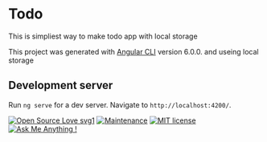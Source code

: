 # Todo

This is simpliest way to make todo app with local storage 

This project was generated with [Angular CLI](https://github.com/angular/angular-cli) version 6.0.0. and useing local storage

## Development server

Run `ng serve` for a dev server. Navigate to `http://localhost:4200/`. 

[![Open Source Love svg1](https://badges.frapsoft.com/os/v1/open-source.svg?v=103)](https://github.com/ellerbrock/open-source-badges/)
[![Maintenance](https://img.shields.io/badge/Maintained%3F-yes-green.svg)](https://GitHub.com/Naereen/StrapDown.js/graphs/commit-activity)
[![MIT license](https://img.shields.io/badge/License-MIT-blue.svg)](https://lbesson.mit-license.org/)
[![Ask Me Anything !](https://img.shields.io/badge/Ask%20me-anything-1abc9c.svg)](https://GitHub.com/Naereen/ama)


